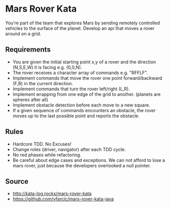 Mars Rover Kata
===============

You’re part of the team that explores Mars by sending remotely controlled vehicles to the surface of the planet. 
Develop an api that moves a rover around on a grid.

## Requirements
* You are given the initial starting point x,y of a rover and the 
direction (N,S,E,W) it is facing e.g. (0,0,N).
* The rover receives a character array of commands e.g. "RFFLF".
* Implement commands that move the rover one point forward/backward (F,B) in the current direction.
* Implement commands that turn the rover left/right (L,R).
* Implement wrapping from one edge of the grid to another. (planets are spheres after all)
* Implement obstacle detection before each move to a new square. 
* If a given sequence of commands encounters an obstacle, the rover moves up 
to the last possible point and reports the obstacle.

## Rules
* Hardcore TDD. No Excuses!
* Change roles (driver, navigator) after each TDD cycle.
* No red phases while refactoring.
* Be careful about edge cases and exceptions. We can not afford to lose a mars rover, just 
because the developers overlooked a null pointer.

## Source
- http://kata-log.rocks/mars-rover-kata
- https://github.com/vfarcic/mars-rover-kata-java
